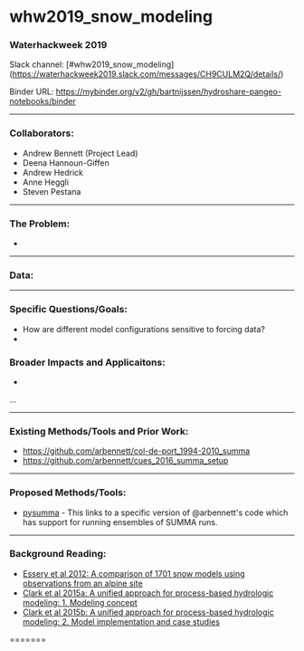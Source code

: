 # whw2019_snow_modeling

### Waterhackweek 2019

Slack channel: [#whw2019_snow_modeling] (https://waterhackweek2019.slack.com/messages/CH9CULM2Q/details/)

Binder URL: https://mybinder.org/v2/gh/bartnijssen/hydroshare-pangeo-notebooks/binder

---

### Collaborators:
* Andrew Bennett (Project Lead)
* Deena Hannoun-Giffen
* Andrew Hedrick
* Anne Heggli
* Steven Pestana

---

### The Problem:
*

---

### Data:
---

### Specific Questions/Goals:
* How are different model configurations sensitive to forcing data?
*

### Broader Impacts and Applicaitons:
*
...


---

### Existing Methods/Tools and Prior Work:
* https://github.com/arbennett/col-de-port_1994-2010_summa
* https://github.com/arbennett/cues_2016_summa_setup


---

### Proposed Methods/Tools:
* [pysumma](https://github.com/arbennett/pysumma/tree/feature/ensemble) - This links to a specific version of @arbennett's code which has support for running ensembles of SUMMA runs.

---

### Background Reading:
* [Essery et al 2012: A comparison of 1701 snow models using observations from an alpine site](https://depts.washington.edu/mtnhydr/snowschool/Essery_2013.pdf)
* [Clark et al 2015a: A unified approach for process-based hydrologic modeling: 1. Modeling concept](https://agupubs.onlinelibrary.wiley.com/doi/epdf/10.1002/2015WR017198)
* [Clark et al 2015b: A unified approach for process-based hydrologic modeling: 2. Model implementation and case studies](https://agupubs.onlinelibrary.wiley.com/doi/10.1002/2015WR017200)

=======
